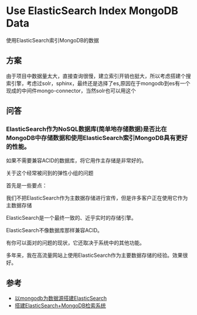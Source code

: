 # Use ElasticSearch Index MongoDB Data

使用ElasticSearch索引MongoDB的数据

## 方案

由于项目中数据量太大，直接查询很慢，建立索引开销也挺大，所以考虑搭建个搜索引擎，考虑过solr，sphinx，最终还是选择了es,原因在于mongodb到es有一个现成的中间件mongo-connector，当然solr也可以用这个


## 问答

### ElasticSearch作为NoSQL数据库(简单地存储数据)是否比在MongoDB中存储数据和使用ElasticSearch索引MongoDB具有更好的性能。

如果不需要兼容ACID的数据库，将它用作主存储是非常好的。

关于这个经常被问到的弹性小组的问题

首先是一些要点：

我们不把ElasticSearch作为主数据存储进行宣传，但是许多客户正在使用它作为主数据存储

ElasticSearch是一个最终一致的、近乎实时的存储引擎。

ElasticSearch不像数据库那样兼容ACID。

有你可以面对的问题的现状，它还取决于系统中的其他功能。

多年来，我在高流量网站上使用ElasticSearch作为主要数据存储的经验。效果很好。

## 参考

- [以mongodb为数据源搭建ElasticSearch](https://blog.csdn.net/xue632777974/article/details/78228209)
- [搭建ElasticSearch+MongoDB检索系统](https://www.cnblogs.com/jamespei/p/5694495.html)
